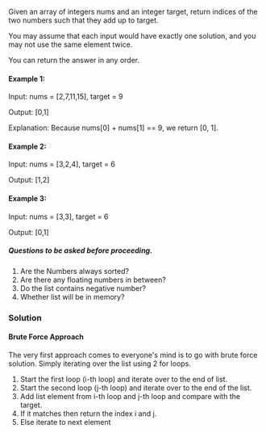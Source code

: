 Given an array of integers nums and an integer target, return indices of the two numbers such that they add up to target.

You may assume that each input would have exactly one solution, and you may not use the same element twice.

You can return the answer in any order.


#### **Example 1:**

Input: nums = [2,7,11,15], target = 9

Output: [0,1]

Explanation: Because nums[0] + nums[1] == 9, we return [0, 1].

#### **Example 2:**

Input: nums = [3,2,4], target = 6

Output: [1,2]

#### **Example 3:**

Input: nums = [3,3], target = 6

Output: [0,1]

##### **Questions to be asked before proceeding.**
1. Are the Numbers always sorted?
2. Are there any floating numbers in between?
3. Do the list contains negative number?
4. Whether list will be in memory?

### **Solution**

#### Brute Force Approach
The very first approach comes to everyone's mind is to go with brute force solution.
Simply iterating over the list using 2 for loops. 

1. Start the first loop (i-th loop) and iterate over to the end of list.
2. Start the second loop (j-th loop) and iterate over to the end of the list.
3. Add list element from i-th loop and j-th loop and compare with the target.
4. If it matches then return the index i and j.
5. Else iterate to next element
